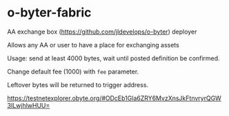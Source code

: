 # o-byter-fabric
AA exchange box (https://github.com/jldevelops/o-byter) deployer

Allows any AA or user to have a place for exchanging assets

Usage: send at least 4000 bytes, wait until posted definition be confirmed.

Change default fee (1000) with `fee` parameter.

Leftover bytes will be returned to trigger address.

https://testnetexplorer.obyte.org/#ODcEb1Gla6ZRY6MvzXnsJkFtnvryrQGW3ILwjhlwHUU=
